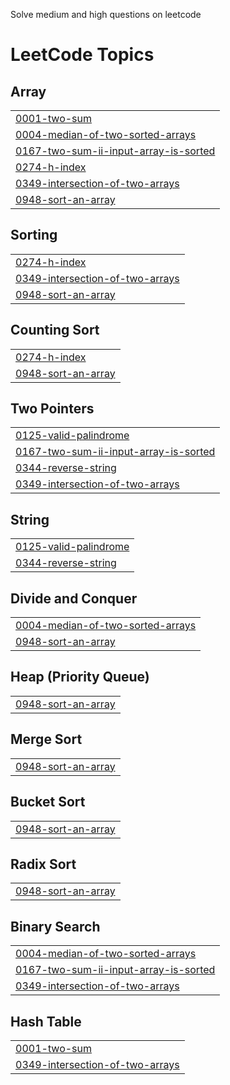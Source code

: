 Solve medium and high questions on leetcode

<!---LeetCode Topics Start-->
# LeetCode Topics
## Array
|  |
| ------- |
| [0001-two-sum](https://github.com/Pitika05/Leetcode/tree/master/0001-two-sum) |
| [0004-median-of-two-sorted-arrays](https://github.com/Pitika05/Leetcode/tree/master/0004-median-of-two-sorted-arrays) |
| [0167-two-sum-ii-input-array-is-sorted](https://github.com/Pitika05/Leetcode/tree/master/0167-two-sum-ii-input-array-is-sorted) |
| [0274-h-index](https://github.com/Pitika05/Leetcode/tree/master/0274-h-index) |
| [0349-intersection-of-two-arrays](https://github.com/Pitika05/Leetcode/tree/master/0349-intersection-of-two-arrays) |
| [0948-sort-an-array](https://github.com/Pitika05/Leetcode/tree/master/0948-sort-an-array) |
## Sorting
|  |
| ------- |
| [0274-h-index](https://github.com/Pitika05/Leetcode/tree/master/0274-h-index) |
| [0349-intersection-of-two-arrays](https://github.com/Pitika05/Leetcode/tree/master/0349-intersection-of-two-arrays) |
| [0948-sort-an-array](https://github.com/Pitika05/Leetcode/tree/master/0948-sort-an-array) |
## Counting Sort
|  |
| ------- |
| [0274-h-index](https://github.com/Pitika05/Leetcode/tree/master/0274-h-index) |
| [0948-sort-an-array](https://github.com/Pitika05/Leetcode/tree/master/0948-sort-an-array) |
## Two Pointers
|  |
| ------- |
| [0125-valid-palindrome](https://github.com/Pitika05/Leetcode/tree/master/0125-valid-palindrome) |
| [0167-two-sum-ii-input-array-is-sorted](https://github.com/Pitika05/Leetcode/tree/master/0167-two-sum-ii-input-array-is-sorted) |
| [0344-reverse-string](https://github.com/Pitika05/Leetcode/tree/master/0344-reverse-string) |
| [0349-intersection-of-two-arrays](https://github.com/Pitika05/Leetcode/tree/master/0349-intersection-of-two-arrays) |
## String
|  |
| ------- |
| [0125-valid-palindrome](https://github.com/Pitika05/Leetcode/tree/master/0125-valid-palindrome) |
| [0344-reverse-string](https://github.com/Pitika05/Leetcode/tree/master/0344-reverse-string) |
## Divide and Conquer
|  |
| ------- |
| [0004-median-of-two-sorted-arrays](https://github.com/Pitika05/Leetcode/tree/master/0004-median-of-two-sorted-arrays) |
| [0948-sort-an-array](https://github.com/Pitika05/Leetcode/tree/master/0948-sort-an-array) |
## Heap (Priority Queue)
|  |
| ------- |
| [0948-sort-an-array](https://github.com/Pitika05/Leetcode/tree/master/0948-sort-an-array) |
## Merge Sort
|  |
| ------- |
| [0948-sort-an-array](https://github.com/Pitika05/Leetcode/tree/master/0948-sort-an-array) |
## Bucket Sort
|  |
| ------- |
| [0948-sort-an-array](https://github.com/Pitika05/Leetcode/tree/master/0948-sort-an-array) |
## Radix Sort
|  |
| ------- |
| [0948-sort-an-array](https://github.com/Pitika05/Leetcode/tree/master/0948-sort-an-array) |
## Binary Search
|  |
| ------- |
| [0004-median-of-two-sorted-arrays](https://github.com/Pitika05/Leetcode/tree/master/0004-median-of-two-sorted-arrays) |
| [0167-two-sum-ii-input-array-is-sorted](https://github.com/Pitika05/Leetcode/tree/master/0167-two-sum-ii-input-array-is-sorted) |
| [0349-intersection-of-two-arrays](https://github.com/Pitika05/Leetcode/tree/master/0349-intersection-of-two-arrays) |
## Hash Table
|  |
| ------- |
| [0001-two-sum](https://github.com/Pitika05/Leetcode/tree/master/0001-two-sum) |
| [0349-intersection-of-two-arrays](https://github.com/Pitika05/Leetcode/tree/master/0349-intersection-of-two-arrays) |
<!---LeetCode Topics End-->